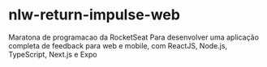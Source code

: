 # nlw-return-impulse-web
Maratona de programacao da RocketSeat
Para desenvolver uma aplicação completa de feedback para web e mobile, com ReactJS, Node.js, TypeScript, Next.js e Expo
